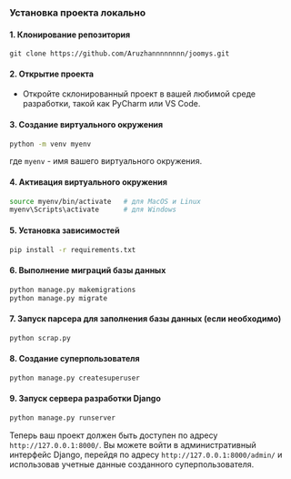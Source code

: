 ### Установка проекта локально

#### 1. Клонирование репозитория
```
git clone https://github.com/Aruzhannnnnnnn/joomys.git
```

#### 2. Открытие проекта
- Откройте склонированный проект в вашей любимой среде разработки, такой как PyCharm или VS Code.

#### 3. Создание виртуального окружения
```bash
python -m venv myenv
```
где `myenv` - имя вашего виртуального окружения.

#### 4. Активация виртуального окружения
```bash
source myenv/bin/activate   # для MacOS и Linux
myenv\Scripts\activate      # для Windows
```

#### 5. Установка зависимостей
```bash
pip install -r requirements.txt
```

#### 6. Выполнение миграций базы данных
```bash
python manage.py makemigrations
python manage.py migrate
```

#### 7. Запуск парсера для заполнения базы данных (если необходимо)
```bash
python scrap.py
```

#### 8. Создание суперпользователя
```bash
python manage.py createsuperuser
```

#### 9. Запуск сервера разработки Django
```bash
python manage.py runserver
```

Теперь ваш проект должен быть доступен по адресу `http://127.0.0.1:8000/`. Вы можете войти в административный интерфейс Django, перейдя по адресу `http://127.0.0.1:8000/admin/` и использовав учетные данные созданного суперпользователя.
